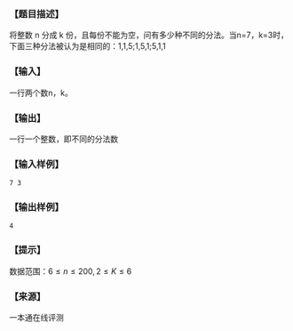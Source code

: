 ### 【题目描述】

将整数 n 分成 k 份，且每份不能为空，问有多少种不同的分法。当n=7，k=3时，下面三种分法被认为是相同的：1,1,5;1,5,1;5,1,1

### 【输入】

一行两个数n，k。

### 【输出】

一行一个整数，即不同的分法数

### 【输入样例】

```
7 3
```

### 【输出样例】

```
4
```

### 【提示】

数据范围：$6≤n≤200, 2≤K≤6$

 ### 【来源】

 一本通在线评测 